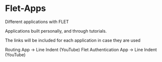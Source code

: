 # Flet-Apps
 Different applications with FLET
 

Applications
built personally, and through tutorials.

The links will be included for each application in case they are used

Routing App -> Line Indent (YouTube)
Flet Authentication App -> Line Indent (YouTube)